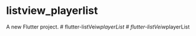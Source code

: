 # listview_playerlist

A new Flutter project.
#   f l u t t e r - l i s t V e i w _ p l a y e r L i s t  
 #   f l u t t e r - l i s t V e i w _ p l a y e r L i s t  
 